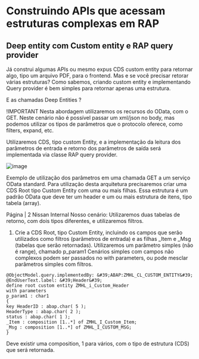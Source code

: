 # Construindo APIs que acessam estruturas complexas em RAP
## Deep entity com Custom entity e RAP query provider

Já construi algumas APIs ou mesmo expus CDS custom entity para retornar algo, tipo um arquivo PDF, para o frontend. Mas e se você precisar retorar várias estruturas?
Como sabemos, criando custom entity e implementando Query provider é bem simples para retornar apenas uma estrutura.

E as chamadas Deep Entities ?

!IMPORTANT
Nesta abordagem utilizaremos os recursos do OData, com o GET. Neste cenário não é possível
passar um xml/json no body, mas podemos utilizar os tipos de parâmetros que o protocolo
oferece, como filters, expand, etc.

Utilizaremos CDS, tipo custom Entity, e a implementação da leitura dos parâmetros de entrada e
retorno dos parâmetros de saída será implementada via classe RAP query provider.

![image](https://github.com/user-attachments/assets/9261ea40-e047-4a9f-9a84-ae6121768e42)

Exemplo de utilização dos parâmetros em uma chamada GET a um serviço OData standard.
Para utilização desta arquitetura precisaremos criar uma CDS Root tipo Custom Entity com uma
ou mais filhas. Essa estrutura é um padrão OData que deve ter um header e um ou mais estrutura
de itens, tipo tabela (array).

Página | 2
Nissan Internal
Nosso cenário: Utilizaremos duas tabelas de retorno, com dois tipos diferentes, e utilizaremos
filtros.
1. Crie a CDS Root, tipo Custom Entity, incluindo os campos que serão utilizados como
filtros (parâmetros de entrada) e as filhas _Item e _Msg (tabelas que serão retornadas).
Utilizaremos um parâmetro simples (não é range), chamado p_param1
Cenários simples com campos não complexos podem ser passados no with
parameters, ou pode mesclar parâmetros simples com filtros.

```
@ObjectModel.query.implementedBy: &#39;ABAP:ZMHL_CL_CUSTOM_ENTITY&#39;
@EndUserText.label: &#39;Header&#39;
define root custom entity ZMHL_i_Custom_Header
with parameters
p_param1 : char1
{
key HeaderID : abap.char( 5 );
HeaderType : abap.char( 2 );
status : abap.char( 1 );
_Item : composition [1..*] of ZMHL_I_Custom_Item;
_Msg : composition [1..*] of ZMHL_I_CUSTOM_MSG;
}
```

Deve existir uma composition, 1 para vários, com o tipo de estrutura (CDS) que será
retornada.
